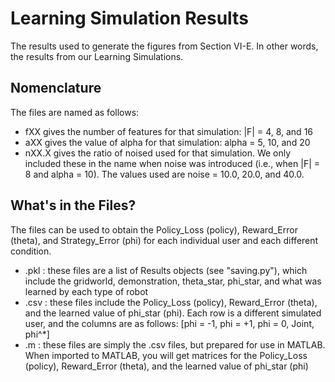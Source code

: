 # Learning Simulation Results

The results used to generate the figures from Section VI-E. In other words, the results from our Learning Simulations.

## Nomenclature
The files are named as follows:

- fXX gives the number of features for that simulation: |F| = 4, 8, and 16
- aXX gives the value of alpha for that simulation: alpha = 5, 10, and 20
- nXX.X gives the ratio of noised used for that simulation. We only included these in the name when noise was introduced (i.e., when |F| = 8 and alpha = 10). The values used are noise = 10.0, 20.0, and 40.0.

## What's in the Files?
The files can be used to obtain the Policy_Loss (policy), Reward_Error (theta), and Strategy_Error (phi) for each individual user and each different condition.

- .pkl : these files are a list of Results objects (see "saving.py"), which include the gridworld, demonstration, theta_star, phi_star, and what was learned by each type of robot
- .csv : these files include the Policy_Loss (policy), Reward_Error (theta), and the learned value of phi_star (phi). Each row is a different simulated user, and the columns are as follows: [phi = -1, phi = +1, phi = 0, Joint, phi^*]
- .m : these files are simply the .csv files, but prepared for use in MATLAB. When imported to MATLAB, you will get matrices for the Policy_Loss (policy), Reward_Error (theta), and the learned value of phi_star (phi)

